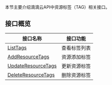 本节主要介绍滴滴云API中资源标签（TAG）相关接口。

## 接口概览
| 接口名称 | 接口功能 |
| ------- | ------- |
| [ListTags](/static/docs-content/products/TAG/查询标签列表（ListTags）.md) | 查看标签列表 |
| [AddResourceTags](/static/docs-content/products/TAG/添加资源标签（AddResourceTags）.md) | 资源添加标签 |
| [UpdateResourceTags](/static/docs-content/products/TAG/更新资源标签（UpdateResourceTags）.md) | 更新资源标签 |
| [DeleteResourceTags](/static/docs-content/products/TAG/删除资源标签（DeleteResourceTags）.md) | 删除资源标签 |